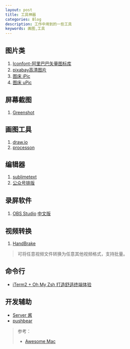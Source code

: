 ```yaml
---
layout: post
title: 工具神器
categories: Blog
description: 工作中用到的一些工具
keywords: 画图,工具
---
```


## 图片类

1. [Iconfont-阿里巴巴矢量图标库](https://link.zhihu.com/?target=http%3A//www.iconfont.cn/)
2. [pixabay高清图片](https://pixabay.com/)
3. [图床 iPic](https://toolinbox.net/iPic/)
4. [图床 uPic](https://sspai.com/post/55933)

## 屏幕截图
1. [Greenshot](http://getgreenshot.org/)

## 画图工具
1. [draw.io](https://www.draw.io/)
2. [processon](www.processon.com)

## 编辑器
1. [sublimetext](http://sublimetext.iaixue.com/dl/)
2. [公众号排版](http://blog.didispace.com/tools/online-markdown/)

## 录屏软件
1. [OBS Studio](https://obsproject.com/download)
    [中文版](http://www.obsapp.net/)

## 视频转换
1. [HandBrake](https://github.com/HandBrake/HandBrake)

  >可将任意视频文件转换为任意其他视频格式，支持批量。

##  命令行

- [iTerm2 + Oh My Zsh 打造舒适终端体验](https://github.com/sirius1024/iterm2-with-oh-my-zsh)

## 开发辅助

- [Server 酱](http://sc.ftqq.com/3.version)
- [pushbear](http://pushbear.ftqq.com)

> 参考：
>
> - [Awesome Mac](https://github.com/jaywcjlove/awesome-mac/blob/master/README-zh.md)




